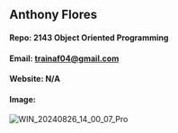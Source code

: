 ## Anthony Flores
#### Repo: 2143 Object Oriented Programming
#### Email: trainaf04@gmail.com
#### Website: N/A
#### Image: 
![WIN_20240826_14_00_07_Pro](https://github.com/user-attachments/assets/5701421f-fa01-43dd-9866-b52e158bd5c0)


